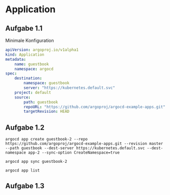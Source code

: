 # Application

## Aufgabe 1.1
Minimale Konfiguration
```yaml
apiVersion: argoproj.io/v1alpha1
kind: Application
metadata:
    name: guestbook
    namespace: argocd
spec:
    destination:
        namespace: guestbook
        server: "https://kubernetes.default.svc"
    project: default
    source:
        path: guestbook
        repoURL: "https://github.com/argoproj/argocd-example-apps.git"
        targetRevision: HEAD
```

## Aufgabe 1.2
```
argocd app create guestbook-2 --repo https://github.com/argoproj/argocd-example-apps.git --revision master --path guestbook --dest-server https://kubernetes.default.svc --dest-namespace app-2 --sync-option CreateNamespace=true

argocd app sync guestbook-2

argocd app list
```

## Aufgabe 1.3
```yaml

```